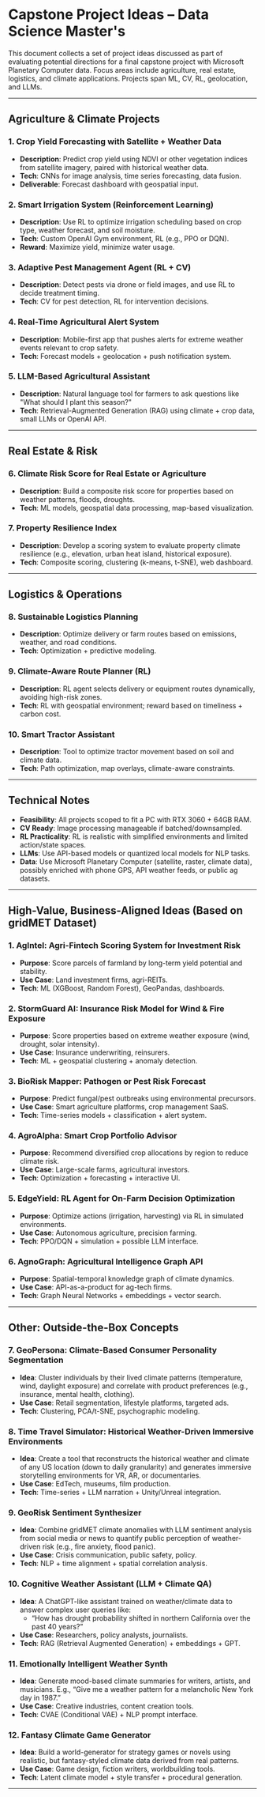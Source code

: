 # Capstone Project Ideas – Data Science Master's

This document collects a set of project ideas discussed as part of evaluating potential directions for a final capstone project with Microsoft Planetary Computer data. Focus areas include agriculture, real estate, logistics, and climate applications. Projects span ML, CV, RL, geolocation, and LLMs.

---

## Agriculture & Climate Projects

### 1. **Crop Yield Forecasting with Satellite + Weather Data**
- **Description**: Predict crop yield using NDVI or other vegetation indices from satellite imagery, paired with historical weather data.
- **Tech**: CNNs for image analysis, time series forecasting, data fusion.
- **Deliverable**: Forecast dashboard with geospatial input.

### 2. **Smart Irrigation System (Reinforcement Learning)**
- **Description**: Use RL to optimize irrigation scheduling based on crop type, weather forecast, and soil moisture.
- **Tech**: Custom OpenAI Gym environment, RL (e.g., PPO or DQN).
- **Reward**: Maximize yield, minimize water usage.

### 3. **Adaptive Pest Management Agent (RL + CV)**
- **Description**: Detect pests via drone or field images, and use RL to decide treatment timing.
- **Tech**: CV for pest detection, RL for intervention decisions.

### 4. **Real-Time Agricultural Alert System**
- **Description**: Mobile-first app that pushes alerts for extreme weather events relevant to crop safety.
- **Tech**: Forecast models + geolocation + push notification system.

### 5. **LLM-Based Agricultural Assistant**
- **Description**: Natural language tool for farmers to ask questions like "What should I plant this season?"
- **Tech**: Retrieval-Augmented Generation (RAG) using climate + crop data, small LLMs or OpenAI API.

---

## Real Estate & Risk

### 6. **Climate Risk Score for Real Estate or Agriculture**
- **Description**: Build a composite risk score for properties based on weather patterns, floods, droughts.
- **Tech**: ML models, geospatial data processing, map-based visualization.

### 7. **Property Resilience Index**
- **Description**: Develop a scoring system to evaluate property climate resilience (e.g., elevation, urban heat island, historical exposure).
- **Tech**: Composite scoring, clustering (k-means, t-SNE), web dashboard.

---

## Logistics & Operations

### 8. **Sustainable Logistics Planning**
- **Description**: Optimize delivery or farm routes based on emissions, weather, and road conditions.
- **Tech**: Optimization + predictive modeling.

### 9. **Climate-Aware Route Planner (RL)**
- **Description**: RL agent selects delivery or equipment routes dynamically, avoiding high-risk zones.
- **Tech**: RL with geospatial environment; reward based on timeliness + carbon cost.

### 10. **Smart Tractor Assistant**
- **Description**: Tool to optimize tractor movement based on soil and climate data.
- **Tech**: Path optimization, map overlays, climate-aware constraints.

---

## Technical Notes

- **Feasibility**: All projects scoped to fit a PC with RTX 3060 + 64GB RAM.
- **CV Ready**: Image processing manageable if batched/downsampled.
- **RL Practicality**: RL is realistic with simplified environments and limited action/state spaces.
- **LLMs**: Use API-based models or quantized local models for NLP tasks.
- **Data**: Use Microsoft Planetary Computer (satellite, raster, climate data), possibly enriched with phone GPS, API weather feeds, or public ag datasets.

---

## High-Value, Business-Aligned Ideas (Based on gridMET Dataset)

### 1. AgIntel: Agri-Fintech Scoring System for Investment Risk
- **Purpose**: Score parcels of farmland by long-term yield potential and stability.
- **Use Case**: Land investment firms, agri-REITs.
- **Tech**: ML (XGBoost, Random Forest), GeoPandas, dashboards.

### 2. StormGuard AI: Insurance Risk Model for Wind & Fire Exposure
- **Purpose**: Score properties based on extreme weather exposure (wind, drought, solar intensity).
- **Use Case**: Insurance underwriting, reinsurers.
- **Tech**: ML + geospatial clustering + anomaly detection.

### 3. BioRisk Mapper: Pathogen or Pest Risk Forecast
- **Purpose**: Predict fungal/pest outbreaks using environmental precursors.
- **Use Case**: Smart agriculture platforms, crop management SaaS.
- **Tech**: Time-series models + classification + alert system.

### 4. AgroAlpha: Smart Crop Portfolio Advisor
- **Purpose**: Recommend diversified crop allocations by region to reduce climate risk.
- **Use Case**: Large-scale farms, agricultural investors.
- **Tech**: Optimization + forecasting + interactive UI.

### 5. EdgeYield: RL Agent for On-Farm Decision Optimization
- **Purpose**: Optimize actions (irrigation, harvesting) via RL in simulated environments.
- **Use Case**: Autonomous agriculture, precision farming.
- **Tech**: PPO/DQN + simulation + possible LLM interface.

### 6. AgnoGraph: Agricultural Intelligence Graph API
- **Purpose**: Spatial-temporal knowledge graph of climate dynamics.
- **Use Case**: API-as-a-product for ag-tech firms.
- **Tech**: Graph Neural Networks + embeddings + vector search.

---

## Other: Outside-the-Box Concepts

### 7. GeoPersona: Climate-Based Consumer Personality Segmentation
- **Idea**: Cluster individuals by their lived climate patterns (temperature, wind, daylight exposure) and correlate with product preferences (e.g., insurance, mental health, clothing).
- **Use Case**: Retail segmentation, lifestyle platforms, targeted ads.
- **Tech**: Clustering, PCA/t-SNE, psychographic modeling.

### 8. Time Travel Simulator: Historical Weather-Driven Immersive Environments
- **Idea**: Create a tool that reconstructs the historical weather and climate of any US location (down to daily granularity) and generates immersive storytelling environments for VR, AR, or documentaries.
- **Use Case**: EdTech, museums, film production.
- **Tech**: Time-series + LLM narration + Unity/Unreal integration.

### 9. GeoRisk Sentiment Synthesizer
- **Idea**: Combine gridMET climate anomalies with LLM sentiment analysis from social media or news to quantify public perception of weather-driven risk (e.g., fire anxiety, flood panic).
- **Use Case**: Crisis communication, public safety, policy.
- **Tech**: NLP + time alignment + spatial correlation analysis.

### 10. Cognitive Weather Assistant (LLM + Climate QA)
- **Idea**: A ChatGPT-like assistant trained on weather/climate data to answer complex user queries like:
  - “How has drought probability shifted in northern California over the past 40 years?”
- **Use Case**: Researchers, policy analysts, journalists.
- **Tech**: RAG (Retrieval Augmented Generation) + embeddings + GPT.

### 11. Emotionally Intelligent Weather Synth
- **Idea**: Generate mood-based climate summaries for writers, artists, and musicians. E.g., “Give me a weather pattern for a melancholic New York day in 1987.”
- **Use Case**: Creative industries, content creation tools.
- **Tech**: CVAE (Conditional VAE) + NLP prompt interface.

### 12. Fantasy Climate Game Generator
- **Idea**: Build a world-generator for strategy games or novels using realistic, but fantasy-styled climate data derived from real patterns.
- **Use Case**: Game design, fiction writers, worldbuilding tools.
- **Tech**: Latent climate model + style transfer + procedural generation.

---

